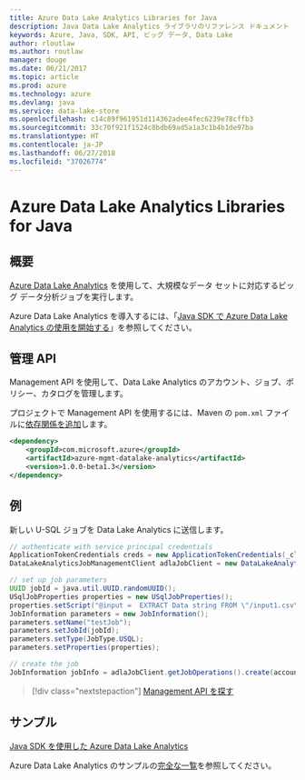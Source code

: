 ```yaml
---
title: Azure Data Lake Analytics Libraries for Java
description: Java Data Lake Analytics ライブラリのリファレンス ドキュメント
keywords: Azure, Java, SDK, API, ビッグ データ, Data Lake
author: rloutlaw
ms.author: routlaw
manager: douge
ms.date: 06/21/2017
ms.topic: article
ms.prod: azure
ms.technology: azure
ms.devlang: java
ms.service: data-lake-store
ms.openlocfilehash: c14c89f961951d114362adee4fec6239e78cffb3
ms.sourcegitcommit: 33c70f921f1524c8bdb69ad5a1a3c1b4b1de97ba
ms.translationtype: HT
ms.contentlocale: ja-JP
ms.lasthandoff: 06/27/2018
ms.locfileid: "37026774"
---
```

# <a name="azure-data-lake-analytics-libraries-for-java"></a>Azure Data Lake Analytics Libraries for Java

## <a name="overview"></a>概要

[Azure Data Lake Analytics](/azure/data-lake-analytics/data-lake-analytics-overview) を使用して、大規模なデータ セットに対応するビッグ データ分析ジョブを実行します。

Azure Data Lake Analytics を導入するには、「[Java SDK で Azure Data Lake Analytics の使用を開始する](/azure/data-lake-analytics/data-lake-analytics-get-started-java-sdk)」を参照してください。

## <a name="management-api"></a>管理 API

Management API を使用して、Data Lake Analytics のアカウント、ジョブ、ポリシー、カタログを管理します。

プロジェクトで Management API を使用するには、Maven の `pom.xml` ファイルに[依存関係を追加](https://maven.apache.org/guides/getting-started/index.html#How_do_I_use_external_dependencies)します。


```XML
<dependency>
    <groupId>com.microsoft.azure</groupId>
    <artifactId>azure-mgmt-datalake-analytics</artifactId>
    <version>1.0.0-beta1.3</version>
</dependency>
```

## <a name="example"></a>例

新しい U-SQL ジョブを Data Lake Analytics に送信します。

```java
// authenticate with service principal credentials
ApplicationTokenCredentials creds = new ApplicationTokenCredentials(_clientId, _tenantId, _clientSecret, null);
DataLakeAnalyticsJobManagementClient adlaJobClient = new DataLakeAnalyticsJobManagementClientImpl(creds);

// set up job parameters
UUID jobId = java.util.UUID.randomUUID();
USqlJobProperties properties = new USqlJobProperties();
properties.setScript("@input =  EXTRACT Data string FROM \"/input1.csv\" USING Extractors.Csv(); OUTPUT @input TO @\"/output1.csv\" USING Outputters.Csv();");
JobInformation parameters = new JobInformation();
parameters.setName("testJob");
parameters.setJobId(jobId);
parameters.setType(JobType.USQL);
parameters.setProperties(properties);

// create the job
JobInformation jobInfo = adlaJobClient.getJobOperations().create(accountName, jobId, parameters).getBody();

```

> [!div class="nextstepaction"]
> [Management API を探す](/java/api/overview/azure/datalakeanalytics/management)

## <a name="samples"></a>サンプル

[Java SDK を使用した Azure Data Lake Analytics][1] 

[1]: https://docs.microsoft.com/azure/data-lake-analytics/data-lake-analytics-get-started-java-sdk

Azure Data Lake Analytics のサンプルの[完全な一覧](https://azure.microsoft.com/resources/samples/?platform=java&term=analytics)を参照してください。
